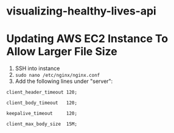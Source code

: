 # visualizing-healthy-lives-api

# Updating AWS EC2 Instance To Allow Larger File Size

1. SSH into instance 
2. `sudo nano /etc/nginx/nginx.conf`
3. Add the following lines under "server":

`client_header_timeout 120;`

`client_body_timeout   120;`
        
`keepalive_timeout     120;`
        
`client_max_body_size  15M;`
 
